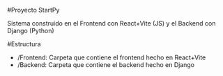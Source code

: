 #Proyecto StartPy

Sistema construido en el Frontend con React+Vite (JS) y el Backend con Django (Python)

#Estructura
- /Frontend: Carpeta que contiene el frontend hecho en React+Vite
- /Backend: Carpeta que contiene el backend hecho en Django